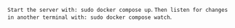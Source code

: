 `Start the server with: sudo docker compose up`.
`Then listen for changes in another terminal with: sudo docker compose watch`.
